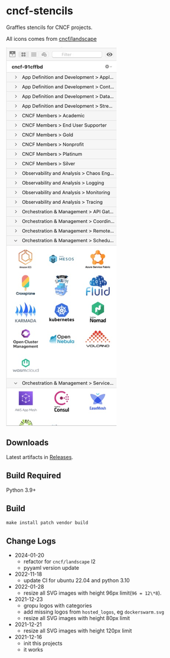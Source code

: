 # cncf-stencils

Graffles stencils for CNCF projects.

All icons comes from [cncf/landscape](https://github.com/cncf/landscape/)

![snapshot](https://github.com/alswl/cncf-stencils/blob/master/snapshot.jpg?raw=true)

## Downloads

Latest artifacts in [Releases](https://github.com/alswl/cncf-stencils/releases).

## Build Required

Python 3.9+

## Build

```
make install patch vendor build
```

## Change Logs

- 2024-01-20
  - refactor for `cncf/landscape` l2
  - pyyaml version update
- 2022-11-18
  - update CI for ubuntu 22.04 and python 3.10
- 2022-01-28
  - resize all SVG images with height 96px limit(`96 = 12\*8`).
- 2021-12-23
  - gropu logos with categories
  - add missing logos from `hosted_logos`, eg `dockerswarm.svg`
  - resize all SVG images with height 80px limit
- 2021-12-21
  - resize all SVG images with height 120px limit
- 2021-12-16
  - init this projects
  - it works
